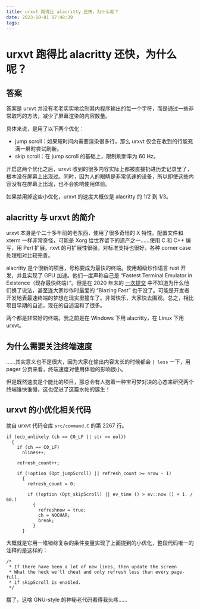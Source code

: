 ```yaml
---
title: urxvt 跑得比 alacritty 还快，为什么呢？
date: 2023-10-01 17:48:39
tags:
---
```


# urxvt 跑得比 alacritty 还快，为什么呢？

## 答案

答案是 urxvt 并没有老老实实地绘制其内程序输出的每一个字符，而是通过一些非常取巧的方法，减少了屏幕渲染的内容数量。

具体来说，是用了以下两个优化：

* jump scroll：如果短时间内需要渲染很多行，那么 urxvt 仅会在收到的行能充满一屏时尝试刷新。
* skip scroll：在 jump scroll 的基础上，限制刷新率为 60 Hz。

开启这两个优化之后，urxvt 收到的很多内容实际上都被直接扔进历史记录里了，根本没在屏幕上出现过。同时，因为人的眼睛是非常低速的设备，所以即使这些内容没有在屏幕上出现，也不会影响使用体验。

如果禁用掉这些小优化，urxvt 的速度大概仅是 alacritty 的 1/2 到 1/3。

## alacritty 与 urxvt 的简介

urxvt 本身是个二十多年前的老东西，使用了很多奇怪的 X 特性。配置文件和 xterm 一样非常奇怪，可能是 Xorg 给世界留下的遗产之一……使用 C 和 C++ 编写，用 Perl 扩展。rxvt 的可扩展性很强，对标准支持也很好，各种 corner case 处理相对比较完善。

alacritty 是个很新的项目，号称要成为最快的终端。使用超级炒作语言 rust 开发，并且实现了 GPU 加速。他们一度声称自己是 “Fastest Terminal Emulator in Existence（现存最快终端）”。但是在 2020 年末的 [一次提交][cm] 中不知道为什么他们换了说法，甚至连大家炒作时最爱的 “Blazing Fast” 也干没了。可能是开发者开发地表最速终端的梦想在现实里撞车了。非常快乐，大家快去围观。总之，相比项目早期的自述，现在的自述温和了很多。

[cm]: https://github.com/alacritty/alacritty/commit/3d7b16d4b0d867268c315f421904f3a2dc81a72d

两个都是非常好的终端。我之前是在 Windows 下用 alacritty，在 Linux 下用 urxvt。

## 为什么需要关注终端速度

……其实意义也不是很大，因为大家在输出内容太长的时候都会 `| less` 一下，用 pager 分页来看，终端速度对使用体验的影响很小。

但是既然速度是个能比的项目，那总会有人抱着一种宝可梦对决的心态来研究两个终端谁快谁慢，这也促进了这篇水帖的诞生！

## urxvt 的小优化相关代码

摘自 urxvt 代码仓库 `src/command.C` 的第 2267 行。

    if (ecb_unlikely (ch == C0_LF || str >= eol))
      {
        if (ch == C0_LF)
          nlines++;

        refresh_count++;

        if (!option (Opt_jumpScroll) || refresh_count >= nrow - 1)
          {
            refresh_count = 0;

            if (!option (Opt_skipScroll) || ev_time () > ev::now () + 1. / 60.)
              {
                refreshnow = true;
                ch = NOCHAR;
                break;
              }
          }

大概就是它用一堆错综复杂的条件变量实现了上面提到的小优化，整段代码唯一的注释的是这样的：

    /*
     * If there have been a lot of new lines, then update the screen
     * What the heck we'll cheat and only refresh less than every page-full.
     * if skipScroll is enabled.
     */

摆了。这啥 GNU-style 的神秘老代码看得我头疼……
